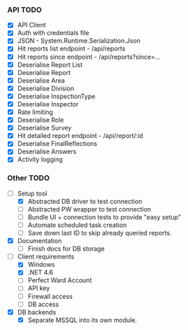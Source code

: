 ### API TODO

- [x] API Client
- [x] Auth with credentials file
- [x] JSON - System.Runtime.Serialization.Json
- [x] Hit reports list endpoint - /api/reports
- [x] Hit reports since endpoint - /api/reports?since=...
- [x] Deserialise Report List
- [x] Deserialise Report
- [x] Deserialise Area
- [x] Deserialise Division
- [x] Deserialise InspectionType
- [x] Deserialise Inspector
- [x] Rate limiting
- [x] Deserialise Role
- [x] Deserialise Survey
- [x] Hit detailed report endpoint - /api/report/:id
- [x] Deserialise FinalReflections
- [x] Deserialise Answers
- [x] Activity logging

### Other TODO
- [ ] Setup tool
  - [x] Abstracted DB driver to test connection
  - [ ] Abstracted PW wrapper to test connection
  - [ ] Bundle UI + connection tests to provide "easy setup"
  - [ ] Automate scheduled task creation
  - [ ] Save down last ID to skip already queried reports.
- [x] Documentation
  - [ ] Finish docs for DB storage
- [ ] Client requirements
  - [x] Windows
  - [x] .NET 4.6
  - [ ] Perfect Ward Account
  - [ ] API key
  - [ ] Firewall access
  - [ ] DB access
- [x] DB backends
  - [x] Separate MSSQL into its own module.
